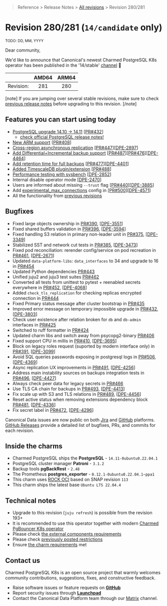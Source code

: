 >Reference > Release Notes > [All revisions](/t/11872) > Revision 280/281
# Revision 280/281 (`14/candidate` only)

<sub>TODO: DD, MM, YYYY</sub>

Dear community,

We'd like to announce that Canonical's newest Charmed PostgreSQL K8s operator has been published in the '14/stable' [channel](https://charmhub.io/postgresql-k8s?channel=14/stable) :tada:

|   |AMD64|ARM64|
|---:|:---:|:---:|
| Revision: | 281 | 280 |

[note]
If you are jumping over several stable revisions, make sure to check [previous release notes](/t/11872) before upgrading to this revision.
[/note]  

## Features you can start using today

* [PostgreSQL upgrade 14.10 → 14.11](https://www.postgresql.org/docs/release/14.11/) [[PR#432](https://github.com/canonical/postgresql-operator/pull/432)]
  * [check official PostgreSQL release notes!](https://www.postgresql.org/docs/release/14.11/)
* [New ARM support](https://charmhub.io/postgresql-k8s/docs/r-requirements) [[PR#408](https://github.com/canonical/postgresql-k8s-operator/pull/408)]
* [Cross-region asynchronous replication](https://charmhub.io/postgresql-k8s/docs/h-async-setup) [[PR#447](https://github.com/canonical/postgresql-k8s-operator/pull/447)][[DPE-2897](https://warthogs.atlassian.net/browse/DPE-2897)]
* [Add Differential+Incremental backup support](/t/9596) [[PR#487](https://github.com/canonical/postgresql-k8s-operator/pull/487)][[PR#476](https://github.com/canonical/postgresql-k8s-operator/pull/476)][[DPE-4464](https://warthogs.atlassian.net/browse/DPE-4464)]
* [Add retention time for full backups](https://charmhub.io/s3-integrator/configuration?channel=latest/edge#experimental-delete-older-than-days) [[PR#477](https://github.com/canonical/postgresql-k8s-operator/pull/477)][[DPE-4401](https://warthogs.atlassian.net/browse/DPE-4401)]
* [Added TimescaleDB plugin/extension](https://charmhub.io/postgresql-k8s/configuration?channel=14/candidate#plugin_timescaledb_enable) [[PR#488](https://github.com/canonical/postgresql-k8s-operator/pull/488)]
* [Performance testing with sysbench](https://charmhub.io/sysbench) [[DPE-2852](https://warthogs.atlassian.net/browse/DPE-2852)]
* Internal disable operator mode [[DPE-2470](https://warthogs.atlassian.net/browse/DPE-2470)]
* Users are informed about missing `--trust` flag [[PR#440](https://github.com/canonical/postgresql-k8s-operator/pull/440)][[DPE-3885](https://warthogs.atlassian.net/browse/DPE-3885)]
* Add [experimental_max_connections](https://charmhub.io/postgresql-k8s/configuration?channel=14/candidate#experimental_max_connections) config in [[PR#500](https://github.com/canonical/postgresql-k8s-operator/pull/500)][[DPE-4571]()]
* All the functionality from [previous revisions](https://charmhub.io/postgresql-k8s/docs/r-releases)

## Bugfixes

* Fixed large objects ownership in [PR#390](https://github.com/canonical/postgresql-k8s-operator/pull/390),  [[DPE-3551](https://warthogs.atlassian.net/browse/DPE-3551)]
* Fixed shared buffers validation in [PR#396](https://github.com/canonical/postgresql-k8s-operator/pull/396), [[DPE-3594](https://warthogs.atlassian.net/browse/DPE-3594)]
* Fixed handling S3 relation in primary non-leader unit in [PR#375](https://github.com/canonical/postgresql-k8s-operator/pull/375), [[DPE-3349](https://warthogs.atlassian.net/browse/DPE-3349)]
* Stabilized SST and network cut tests in [PR#385](https://github.com/canonical/postgresql-k8s-operator/pull/385), [[DPE-3473](https://warthogs.atlassian.net/browse/DPE-3473)]
* Fixed pod reconciliation: rerender config/service on pod recreation in [PR#461](https://github.com/canonical/postgresql-k8s-operator/pull/461), [[DPE-2671](https://warthogs.atlassian.net/browse/DPE-2671)]
* Updated `data-platform-libs`: `data_interfaces` to 34 and upgrade to 16 in [PR#454](https://github.com/canonical/postgresql-k8s-operator/pull/454)
* Updated Python dependencies [PR#443](https://github.com/canonical/postgresql-k8s-operator/pull/443)
* Unified juju2 and juju3 test suites [PR#462](https://github.com/canonical/postgresql-k8s-operator/pull/462)
* Converted all tests from unittest to pytest + reenabled secrets everywhere in [PR#452](https://github.com/canonical/postgresql-k8s-operator/pull/452), [[DPE-4068](https://warthogs.atlassian.net/browse/DPE-4068)]
* Added `check_tls_replication` for checking replicas encrypted connection in [PR#444](https://github.com/canonical/postgresql-k8s-operator/pull/444)
* Fixed Primary status message after cluster bootstrap in [PR#435](https://github.com/canonical/postgresql-k8s-operator/pull/435)
* Improved error message on temporary impossible upgrade in [PR#432](https://github.com/canonical/postgresql-k8s-operator/pull/432), [[DPE-3803](https://warthogs.atlassian.net/browse/DPE-3803)]
* Check user existence after relation broken for `db` and `db-admin` interfaces in [PR#425](https://github.com/canonical/postgresql-k8s-operator/pull/425)
* Switched to ruff formatter in [PR#424](https://github.com/canonical/postgresql-k8s-operator/pull/424)
* Updated charm libs and switch away from psycopg2-binary [PR#406](https://github.com/canonical/postgresql-k8s-operator/pull/406)
* Fixed support CPU in millis in [PR#410](https://github.com/canonical/postgresql-k8s-operator/pull/410), [[DPE-3695](https://warthogs.atlassian.net/browse/DPE-3695)]
* Block on legacy roles request (suported by modern interface only) in [PR#391](https://github.com/canonical/postgresql-k8s-operator/pull/391), [[DPE-3099](https://warthogs.atlassian.net/browse/DPE-3099)]
* Avoid SQL queries passwords exposing in postgresql logs in [PR#506](https://github.com/canonical/postgresql-k8s-operator/pull/506), [[DPE-4369](https://warthogs.atlassian.net/browse/DPE-4369)]
* Async replication UX improvements in [PR#491](https://github.com/canonical/postgresql-k8s-operator/pull/491), [[DPE-4256](https://warthogs.atlassian.net/browse/DPE-4256)]
* Address main instability sources on backups integration tests in [PR#496](https://github.com/canonical/postgresql-k8s-operator/pull/496), [[DPE-4427](https://warthogs.atlassian.net/browse/DPE-4427)]
* Always check peer data for legacy secrets in [PR#466](https://github.com/canonical/postgresql-k8s-operator/pull/466)
* Use TLS CA chain for backups in [PR#493](https://github.com/canonical/postgresql-k8s-operator/pull/493), [[DPE-4413](https://warthogs.atlassian.net/browse/DPE-4413)]
* Fix scale up with S3 and TLS relations in [PR#489](https://github.com/canonical/postgresql-k8s-operator/pull/489), [[DPE-4456](https://warthogs.atlassian.net/browse/DPE-4456)]
* Reset active status when removing extensions dependency block [PR#481](https://github.com/canonical/postgresql-k8s-operator/pull/481), [[DPE-4336](https://warthogs.atlassian.net/browse/DPE-4336)]
* Fix secret label in [PR#472](https://github.com/canonical/postgresql-k8s-operator/pull/472), [[DPE-4296](https://warthogs.atlassian.net/browse/DPE-4296)]

Canonical Data issues are now public on both [Jira](https://warthogs.atlassian.net/jira/software/c/projects/DPE/issues/) and [GitHub](https://github.com/canonical/postgresql-k8s-operator/issues) platforms.  
[GitHub Releases](https://github.com/canonical/postgresql-k8s-operator/releases) provide a detailed list of bugfixes, PRs, and commits for each revision.  

## Inside the charms

* Charmed PostgreSQL ships the **PostgreSQL**  - `14.11-0ubuntu0.22.04.1`
* PostgreSQL cluster manager **Patroni** - `3.1.2`
* Backup tools **pgBackRest** - `2.48`
* The Prometheus **postgres_exporter** - `0.12.1-0ubuntu0.22.04.1~ppa1`
* This charm uses [ROCK OCI](https://github.com/orgs/canonical/packages?tab=packages&q=charmed) based on SNAP revision `113`
* This charm ships the latest base `Ubuntu LTS 22.04.4`  

## Technical notes

* Upgrade to this revision (`juju refresh`) is possible from the revision 193+
* It is recommended to use this operator together with modern [Charmed PgBouncer K8s operator](https://charmhub.io/pgbouncer-k8s?channel=1/stable)
* Please check [the external components requirements](https://charmhub.io/postgresql-k8s/docs/r-requirements)
* Please check [previously posted restrictions](https://charmhub.io/postgresql-k8s/docs/r-releases)  
* Ensure [the charm requirements](/t/11744) met

## Contact us

Charmed PostgreSQL K8s is an open source project that warmly welcomes community contributions, suggestions, fixes, and constructive feedback.  
* Raise software issues or feature requests on [**GitHub**](https://github.com/canonical/postgresql-k8s-operator/issues)  
*  Report security issues through [**Launchpad**](https://wiki.ubuntu.com/DebuggingSecurity#How%20to%20File)  
* Contact the Canonical Data Platform team through our [Matrix](https://matrix.to/#/#charmhub-data-platform:ubuntu.com) channel.